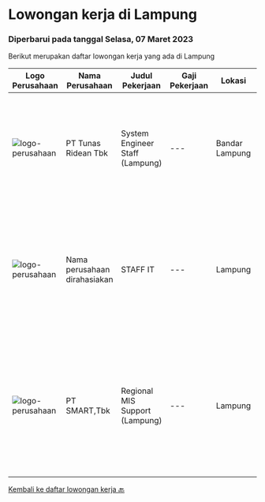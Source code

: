 
  # Lowongan kerja di Lampung

  ### Diperbarui pada tanggal Selasa, 07 Maret 2023

  Berikut merupakan daftar lowongan kerja yang ada di Lampung

  |Logo Perusahaan | Nama Perusahaan | Judul Pekerjaan | Gaji Pekerjaan | Lokasi | Deskripsi | Tanggal diunggah | Pranala |
  | -------------- | --------------- | --------------- | --------- | --------- | -------------- | ------- | ----------- |
  |![logo-perusahaan](https://image-service-cdn.seek.com.au/bfa0499587c60523d092c92bf1eac2d3255c059c/ee4dce1061f3f616224767ad58cb2fc751b8d2dc)|PT Tunas Ridean Tbk|System Engineer Staff (Lampung)|---|Bandar Lampung|Deskripsi Pekerjaan :Membangun IT Product &amp; Services sesuai dengan kualitas standar dapat digunakan oleh seluruh user &amp; dapat dikembangkan...|Jumat, 03 Maret 2023|https://www.jobstreet.co.id/id/job/system-engineer-staff-lampung-4248267?token=0~a12ca4bb-d163-4ebf-b113-09065a1be398&sectionRank=1&jobId=jobstreet-id-job-4248267|
|![logo-perusahaan](https://i.ibb.co/sqvTCh9/112815900-stock-vector-no-image-available-icon-flat-vector.webp)|Nama perusahaan dirahasiakan|STAFF IT|---|Lampung|Tanggung jawab : Membuat sistem database sesuai kebutuhan perusahaan . Menjadi pelaksana dan pemeilhara sistem informasi dan teknologi Kualifikasi :...|Minggu, 19 Februari 2023|https://www.jobstreet.co.id/id/job/staff-it-4219859?token=0~a12ca4bb-d163-4ebf-b113-09065a1be398&sectionRank=2&jobId=jobstreet-id-job-4219859|
|![logo-perusahaan](https://image-service-cdn.seek.com.au/e0f2789e04f1707f717e820cb0fceb109a953b16/ee4dce1061f3f616224767ad58cb2fc751b8d2dc)|PT SMART,Tbk|Regional MIS Support (Lampung)|---|Lampung|Job Description:  Provides customer support services to internal and external customers. Applies working knowledge of day to day operating environment...|Kamis, 09 Februari 2023|https://www.jobstreet.co.id/id/job/regional-mis-support-lampung-4217423?token=0~a12ca4bb-d163-4ebf-b113-09065a1be398&sectionRank=3&jobId=jobstreet-id-job-4217423|


  [Kembali ke daftar lowongan kerja 🔙](../README.md#daftar-lowongan-kerja)
  